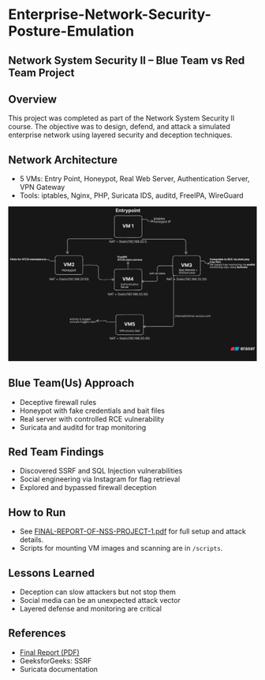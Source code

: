 # Enterprise-Network-Security-Posture-Emulation

## Network System Security II – Blue Team vs Red Team Project

## Overview
This project was completed as part of the Network System Security II course. The objective was to design, defend, and attack a simulated enterprise network using layered security and deception techniques.

## Network Architecture
- 5 VMs: Entry Point, Honeypot, Real Web Server, Authentication Server, VPN Gateway
- Tools: iptables, Nginx, PHP, Suricata IDS, auditd, FreeIPA, WireGuard

![Network Diagram](screenshots/network-architecture.png)

## Blue Team(Us) Approach
- Deceptive firewall rules
- Honeypot with fake credentials and bait files
- Real server with controlled RCE vulnerability
- Suricata and auditd for trap monitoring

## Red Team Findings
- Discovered SSRF and SQL Injection vulnerabilities
- Social engineering via Instagram for flag retrieval
- Explored and bypassed firewall deception

## How to Run
- See [FINAL-REPORT-OF-NSS-PROJECT-1.pdf](/FINAL-REPORT-OF-NSS-PROJECT-(1).pdf) for full setup and attack details.
- Scripts for mounting VM images and scanning are in `/scripts`.

## Lessons Learned
- Deception can slow attackers but not stop them
- Social media can be an unexpected attack vector
- Layered defense and monitoring are critical

## References
- [Final Report (PDF)](/FINAL-REPORT-OF-NSS-PROJECT-(1).pdf)
- GeeksforGeeks: SSRF
- Suricata documentation
